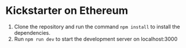 # Kickstarter on Ethereum

1. Clone the repository and run the command `npm install` to install the dependencies. 
2. Run `npm run dev` to start the development server on localhost:3000
